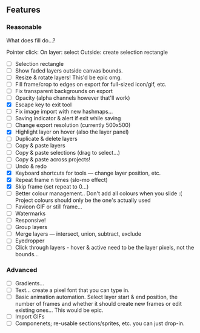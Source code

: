 ## Features

### Reasonable

What does fill do...?

Pointer click:
  On layer: select
  Outside: create selection rectangle

- [ ] Selection rectangle
- [ ] Show faded layers outside canvas bounds.
- [ ] Resize & rotate layers! This'd be epic omg.
- [ ] Fill frame/crop to edges on export for full-sized icon/gif, etc.
- [ ] Fix transparent backgrounds on export
- [ ] Opacity (alpha channels however that'll work)
- [x] Escape key to exit tool
- [ ] Fix image import with new hashmaps...
- [ ] Saving indicator & alert if exit while saving
- [ ] Change export resolution (currently 500x500)
- [x] Highlight layer on hover (also the layer panel)
- [ ] Duplicate & delete layers
- [ ] Copy & paste layers
- [ ] Copy & paste selections (drag to select...)
- [ ] Copy & paste across projects!
- [ ] Undo & redo
- [x] Keyboard shortcuts for tools — change layer position, etc.
- [x] Repeat frame n times (slo-mo effect)
- [x] Skip frame (set repeat to 0...)
- [ ] Better colour management.. Don't add all colours when you slide :( Project colours should only be the one's actually used
- [ ] Favicon GIF or still frame...
- [ ] Watermarks
- [ ] Responsive!
- [ ] Group layers
- [ ] Merge layers — intersect, union, subtract, exclude
- [ ] Eyedropper
- [ ] Click through layers - hover & active need to be the layer pixels, not the bounds...

### Advanced

- [ ] Gradients...
- [ ] Text... create a pixel font that you can type in.
- [ ] Basic animation automation. Select layer start & end position, the number of frames and whether it should create new frames or edit existing ones... This would be epic.
- [ ] Import GIFs
- [ ] Componenets; re-usable sections/sprites, etc. you can just drop-in.